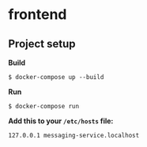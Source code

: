 # frontend

## Project setup

**Build**

```
$ docker-compose up --build
```

**Run**

```
$ docker-compose run
```

**Add this to your `/etc/hosts` file:**

```
127.0.0.1 messaging-service.localhost
```
